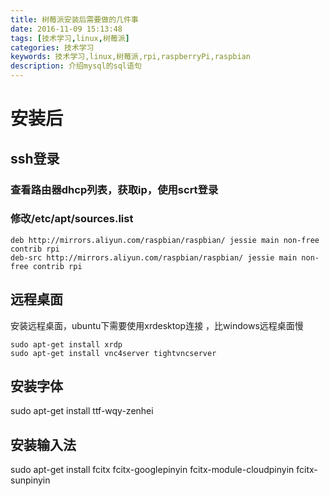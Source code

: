 ```yaml
---
title: 树莓派安装后需要做的几件事
date: 2016-11-09 15:13:48
tags: [技术学习,linux,树莓派]
categories: 技术学习
keywords: 技术学习,linux,树莓派,rpi,raspberryPi,raspbian
description: 介绍mysql的sql语句
---
```

# 安装后
## ssh登录
### 查看路由器dhcp列表，获取ip，使用scrt登录

### 修改/etc/apt/sources.list
```
deb http://mirrors.aliyun.com/raspbian/raspbian/ jessie main non-free contrib rpi
deb-src http://mirrors.aliyun.com/raspbian/raspbian/ jessie main non-free contrib rpi
```

## 远程桌面
安装远程桌面，ubuntu下需要使用xrdesktop连接 ，比windows远程桌面慢
```
sudo apt-get install xrdp
sudo apt-get install vnc4server tightvncserver
```

## 安装字体
sudo apt-get install ttf-wqy-zenhei

## 安装输入法
sudo apt-get install fcitx fcitx-googlepinyin fcitx-module-cloudpinyin fcitx-sunpinyin
